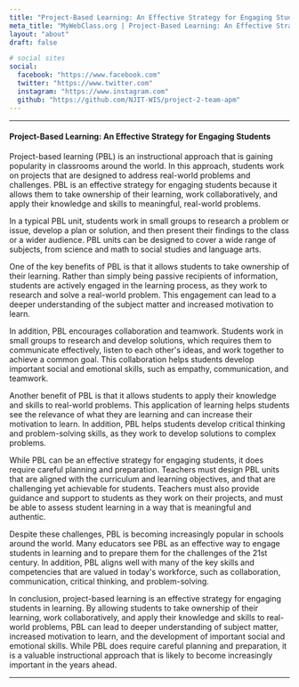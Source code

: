 ```yaml
---
title: "Project-Based Learning: An Effective Strategy for Engaging Students"
meta_title: "MyWebClass.org | Project-Based Learning: An Effective Strategy for Engaging Students"
layout: "about"
draft: false

# social sites
social:
  facebook: "https://www.facebook.com"
  twitter: "https://www.twitter.com"
  instagram: "https://www.instagram.com"
  github: "https://github.com/NJIT-WIS/project-2-team-apm"
---
```


---

#### Project-Based Learning: An Effective Strategy for Engaging Students

Project-based learning (PBL) is an instructional approach that is gaining popularity in classrooms around the world. In this approach, students work on projects that are designed to address real-world problems and challenges. PBL is an effective strategy for engaging students because it allows them to take ownership of their learning, work collaboratively, and apply their knowledge and skills to meaningful, real-world problems.

In a typical PBL unit, students work in small groups to research a problem or issue, develop a plan or solution, and then present their findings to the class or a wider audience. PBL units can be designed to cover a wide range of subjects, from science and math to social studies and language arts.

One of the key benefits of PBL is that it allows students to take ownership of their learning. Rather than simply being passive recipients of information, students are actively engaged in the learning process, as they work to research and solve a real-world problem. This engagement can lead to a deeper understanding of the subject matter and increased motivation to learn.

In addition, PBL encourages collaboration and teamwork. Students work in small groups to research and develop solutions, which requires them to communicate effectively, listen to each other's ideas, and work together to achieve a common goal. This collaboration helps students develop important social and emotional skills, such as empathy, communication, and teamwork.

Another benefit of PBL is that it allows students to apply their knowledge and skills to real-world problems. This application of learning helps students see the relevance of what they are learning and can increase their motivation to learn. In addition, PBL helps students develop critical thinking and problem-solving skills, as they work to develop solutions to complex problems.

While PBL can be an effective strategy for engaging students, it does require careful planning and preparation. Teachers must design PBL units that are aligned with the curriculum and learning objectives, and that are challenging yet achievable for students. Teachers must also provide guidance and support to students as they work on their projects, and must be able to assess student learning in a way that is meaningful and authentic.

Despite these challenges, PBL is becoming increasingly popular in schools around the world. Many educators see PBL as an effective way to engage students in learning and to prepare them for the challenges of the 21st century. In addition, PBL aligns well with many of the key skills and competencies that are valued in today's workforce, such as collaboration, communication, critical thinking, and problem-solving.

In conclusion, project-based learning is an effective strategy for engaging students in learning. By allowing students to take ownership of their learning, work collaboratively, and apply their knowledge and skills to real-world problems, PBL can lead to deeper understanding of subject matter, increased motivation to learn, and the development of important social and emotional skills. While PBL does require careful planning and preparation, it is a valuable instructional approach that is likely to become increasingly important in the years ahead.

---
